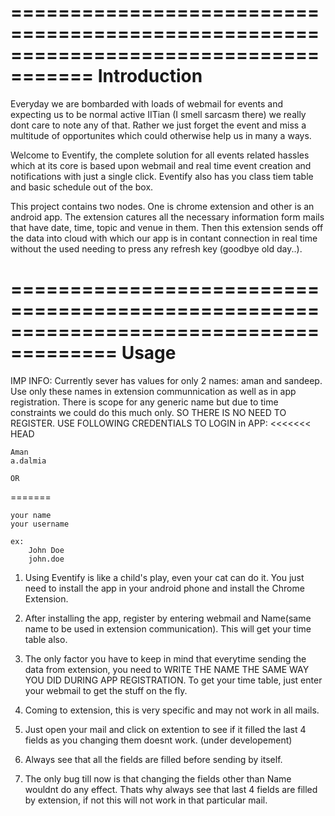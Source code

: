 =====================================================================================
Introduction
=====================================================================================

Everyday we are bombarded with loads of webmail for events and expecting us to be 
normal active IITian (I smell sarcasm there) we really dont care to note any of that.
Rather  we just forget the event and miss a multitude of opportunites which could otherwise help us in many a ways.

Welcome to Eventify, the complete solution for all events related hassles which at its core is based upon webmail and real time event creation and notifications with just a single click. Eventify also has you class tiem table and basic schedule out of the box.

This project contains two nodes. One is chrome extension and other is an android app.
The extension catures all the necessary information form mails that have date, time, topic and venue in them. Then this extension sends off the data into cloud with which our app is in contant connection in real time without the used needing to press any refresh key (goodbye old day..).

=======================================================================================
Usage
=======================================================================================
IMP INFO: Currently sever has values for only 2 names: aman and sandeep. Use only these names in extension communnication as well as in app registration. There is scope for any generic name but due to time constraints we could do this much only. SO THERE IS NO NEED TO REGISTER. USE FOLLOWING CREDENTIALS TO LOGIN in APP:
<<<<<<< HEAD

	Aman
	a.dalmia

	OR
=======

	your name 
	your username
	
	ex: 
	    John Doe
	    john.doe

1. Using Eventify is like a child's play, even your cat can do it. You just need to install the app in your android phone and install the Chrome Extension. 

2. After installing the app, register by entering webmail and Name(same name to be used in extension communication). This will get your time table also.

3. The only factor you have to keep in mind that everytime sending the data from extension, you need to WRITE THE NAME THE SAME  WAY YOU DID DURING APP REGISTRATION.
To get your time table, just enter your webmail to get the stuff on the fly.

4. Coming to extension, this is very specific and may not work in all mails. 

5. Just open your mail and click on extention to see if it filled the last 4 fields as you changing them doesnt work. (under developement)

6. Always see that all the fields are filled before sending by itself.

7. The only bug till now is that changing the fields other than Name wouldnt do any effect. Thats why always see that last 4 fields are filled by extension, if not this will not work in that particular mail.


